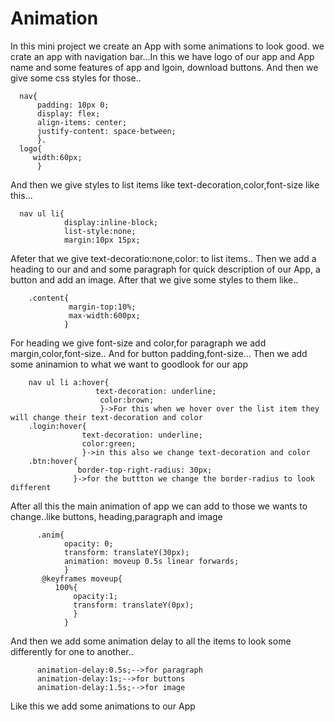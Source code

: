 # Animation

  In this mini project we create an App with some animations to look good.
  we crate an app with navigation bar...In this we have logo of our app and App name and some features of app and lgoin, download buttons.
  And then we give some css styles for those..
  
      nav{
          padding: 10px 0;
          display: flex;
          align-items: center;
          justify-content: space-between;
          }.
      logo{
         width:60px;
          }
      
  And then we give styles to list items like text-decoration,color,font-size like this...
  
  
      nav ul li{
                display:inline-block;
                list-style:none;
                margin:10px 15px;
                
            
  Afeter that we give text-decoratio:none,color: to list items..
  Then we add a heading to our and and some paragraph for quick description of our App, a button and add an image.
  After that we give some styles to them like..
   
   
   
        .content{
                 margin-top:10%;
                 max-width:600px;
                }
                
                       
                
  For heading we give font-size and color,for paragraph we add margin,color,font-size..
  And  for button padding,font-size...
  Then we add some aninamion to what we want to goodlook for our app
    
    
    
        nav ul li a:hover{
                       text-decoration: underline;
                        color:brown;
                        }->For this when we hover over the list item they will change their text-decoration and color
        .login:hover{
                    text-decoration: underline;
                    color:green;
                    }->in this also we change text-decoration and color
        .btn:hover{
                   border-top-right-radius: 30px;
                  }->for the buttton we change the border-radius to look different
                  
                  
                  
         
  After all this the main animation of app we can add to those we wants to change..like buttons, heading,paragraph and image
    
    
    
          
          .anim{
                opacity: 0;
                transform: translateY(30px);
                animation: moveup 0.5s linear forwards;
                }
           @keyframes moveup{
              100%{
                  opacity:1;
                  transform: translateY(0px);
                  }
                }
                
                
                
    
  And then we add some animation delay to all the items to look some differently for one to another..
    
    
    
    
          animation-delay:0.5s;-->for paragraph
          animation-delay:1s;-->for buttons
          animation-delay:1.5s;-->for image
          
          
          
          
   
  Like this we add some animations to our App 
         
                   
    
